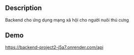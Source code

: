 ## Description

Backend cho ứng dụng mạng xã hội cho người nuôi thú cưng

## Demo 
https://backend-project2-j5a7.onrender.com/api

